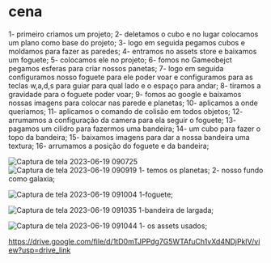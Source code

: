 # cena
1- primeiro criamos um projeto;
2- deletamos o  cubo e no lugar colocamos um plano como base do projeto;
3- logo em seguida pegamos cubos e moldamos para fazer as paredes;
4- entramos no assets store e baixamos um foguete;
5- colocamos ele no projeto;
6- fomos no Gameobejct pegamos esferas para criar nossos panetas;
7- logo em seguida configuramos nosso foguete para ele poder voar e configuramos para as teclas w,a,d,s para guiar para qual lado e o espaço para andar;
8- tiramos a gravidade para o foguete poder voar; 
9- fomos ao google e baixamos nossas imagens para colocar nas parede e planetas;
10- aplicamos a onde queriamos;
11- aplicamos o comando de colisão em todos objetos;
12- arrumamos a configuração da camera para ela seguir o foguete;
13- pagamos um cilidro para fazermos uma bandeira;
14- um cubo para fazer o topo da bandeira;
15- baixamos imagens para dar a nossa bandeira uma textura;
16- arrumamos a posição do foguete e da bandeira;

![Captura de tela 2023-06-19 090725](https://github.com/Isabella-Correia/cena/assets/128486492/158695d2-35f4-4e60-a80d-a0caf6960407)
![Captura de tela 2023-06-19 090919](https://github.com/Isabella-Correia/cena/assets/128486492/c4c75f17-9973-467d-8698-c97c27e860a7)
1- temos os planetas;
2- nosso fundo como galaxia;

![Captura de tela 2023-06-19 091004](https://github.com/Isabella-Correia/cena/assets/128486492/41309121-52a4-46ed-9f8c-c2d0826d21f4)
1-foguete;

![Captura de tela 2023-06-19 091035](https://github.com/Isabella-Correia/cena/assets/128486492/f8cb4103-bbac-4c3f-a0c8-14071c0c699a)
1-bandeira de largada;

![Captura de tela 2023-06-19 091044](https://github.com/Isabella-Correia/cena/assets/128486492/593c1f7f-01a3-4319-b43d-97f6b4487eeb)
1- os assets usados;



https://drive.google.com/file/d/1tD0mTJPPdg7G5WTAfuCh1vXd4NDjPklV/view?usp=drive_link
